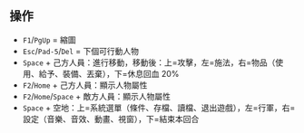 ## 操作

* `F1`/`PgUp` = 縮圖
* `Esc`/`Pad-5`/`Del` = 下個可行動人物
* `Space` + 己方人員：進行移動，移動後：上=攻擊，左=施法，右=物品（使用、給予、裝備、丟棄），下=休息回血 20%
* `F2`/`Home` + 己方人員：顯示人物屬性
* `F2`/`Home`/`Space` + 敵方人員：顯示人物屬性
* `Space` + 空地：上=系統選單（條件、存檔、讀檔、退出遊戲），左=行軍，右=設定（音樂、音效、動畫、視窗），下=結束本回合
